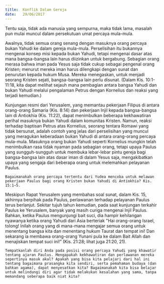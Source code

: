 ```yaml
---
title:  Konflik Dalam Gereja
date:   29/06/2017
---
```


Tentu saja, tidak ada manusia yang sempurna, maka tidak lama, masalah pun mulai muncul dalam persekutuan umat percaya mula-mula.

Awalnya, tidak semua orang senang dengan masuknya orang percaya bukan Yahudi ke dalam gereja mula-mula. Perselisihan itu bukannya mengenai konsep misi kepada bukan Yahudi, tetapi mengenai dasar atas mana bangsa-bangsa lain harus diizinkan untuk bergabung. Sebagian orang merasa bahwa iman pada Yesus saja tidak cukup sebagai pengenal orang Kristen; menurut mereka iman harus dilengkapi dengan sunat dan penurutan kepada hukum Musa. Mereka menegaskan, untuk menjadi seorang Kristen sejati, bangsa-bangsa lain perlu disunat. (Dalam Kis. 10:1-11:18, kita dapat melihat sejauh mana pembagian antara bangsa Yahudi dan bukan Yahudi melalui pengalaman Petrus dengan Kornelius dan reaksi yang terjadi kemudian.)

Kunjungan resmi dari Yerusalem, yang memantau pekerjaan Filipus di antara orang-orang Samaria (Kis. 8:14) dan pekerjaan Injil kepada bangsa-bangsa lain di Antiokhia (Kis. 11:22), dapat menimbulkan beberapa kekhawatiran perihal masuknya bukan Yahudi dalam komunitas Kristen. Namun, reaksi terhadap baptisan Petrus atas Kornelius, seorang tentara Romawi yang tidak bersunat, adalah contoh yang jelas dari perselisihan yang muncul yang meragukan keberadaan bukan Yahudi di antara orang-orang percaya mula-mula. Masuknya orang bukan Yahudi seperti Kornelius mungkin telah menimbulkan rasa tidak nyaman pada sebagian orang, tetapi upaya Paulus yang sungguh-sungguh untuk membuka lebar-lebar pintu gereja bagi bangsa-bangsa lain atas dasar iman di dalam Yesus saja, mengakibatkan upaya yang sengaja dari beberapa orang untuk melemahkan pelayanan Paulus.

`Bagaimanakah orang percaya tertentu dari Yudea mencoba untuk melawan pekerjaan Paulus bagi orang Kristen bukan Yahudi di Antiokhia? Kis. 15:1–5.`

Meskipun Rapat Yerusalem yang membahas soal sunat, dalam Kis. 15, akhirnya berpihak pada Paulus, perlawanan terhadap pelayanan Paulus terus berlanjut. Sekitar tujuh tahun kemudian, pada saat kunjungan terkahir Paulus ke Yerusalem, banyak yang masih curiga mengenai Injil Paulus. Bahkan, ketika Paulus mengunjungi bait suci, dia hampir kehilangan nyawanya ketika orang Yahudi dari Asia berteriak "Hai orang-orang Israel, tolong! Inilah orang yang di mana-mana mengajar semua orang untuk menentang bangsa kita dan menentang hukum Taurat dan tempat ini! Dan sekarang ia membawa orang-orang Yunani pula ke dalam Bait Allah dan menajiskan tempat suci ini!” (Kis. 21:28; lihat juga 21:20, 21).

`Tempatkanlah diri Anda pada posisi orang percaya Yahudi yang khawatir tentang ajaran Paulus. Mengapakah kekhawatiran dan perlawanan mereka sepertinya masuk akal? Apakah yang bisa kita pelajari dari hal ini tentang bagaimana prasangka kita sendiri, serta pemahaman budaya (dan bahkan agama), dapat menyesatkan kita? Bagaimanakah kita bisa belajar untuk melindungi diri agar tidak melakukan kesalahan yang sama, tanpa memandang seberapa baik niat kita?`
